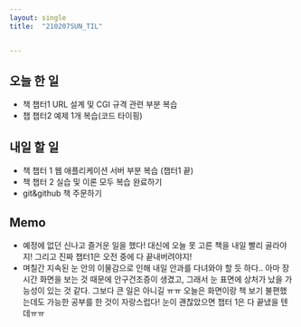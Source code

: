 ```yaml
---
layout: single
title:  "210207SUN_TIL"


---
```


## 오늘 한 일

* 책 챕터1 URL 설계 및 CGI 규격 관련 부분 복습
* 챕 챕터2 예제 1개 복습(코드 타이핑)

## 내일 할 일

* 책 챕터 1 웹 애플리케이션 서버 부분 복습 (챕터1 끝)
* 책 챕터 2 실습 및 이론 모두 복습 완료하기
* git&github 책 주문하기

## Memo

* 예정에 없던 신나고 즐거운 일을 했다! 대신에 오늘 못 고른 책을 내일 빨리 골라야지! 그리고 진짜 챕터1은 오전 중에 다 끝내버려야지!
* 며칠간 지속된 눈 안의 이물감으로 인해 내일 안과를 다녀와야 할 듯 하다.. 아마 장시간 화면을 보는 것 때문에 안구건조증이 생겼고, 그래서 눈 표면에 상처가 났을 가능성이 있는 것 같다. 그보다 큰 일은 아니길 ㅠㅠ 오늘은 화면이랑 책 보기 불편했는데도 가능한 공부를 한 것이 자랑스럽다! 눈이 괜찮았으면 챕터 1은 다 끝냈을 텐데ㅠㅠ
